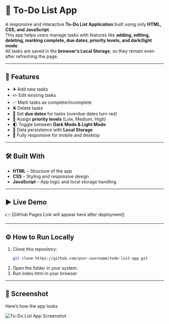 # 📝 To-Do List App

A responsive and interactive **To-Do List Application** built using only **HTML, CSS, and JavaScript**.  
This app helps users manage tasks with features like **adding, editing, deleting, marking complete, due dates, priority levels, and dark/light mode**.  
All tasks are saved in the **browser’s Local Storage**, so they remain even after refreshing the page.

---

## 🚀 Features
- ➕ Add new tasks
- ✏️ Edit existing tasks
- ✅ Mark tasks as complete/incomplete
- ❌ Delete tasks
- 📅 Set **due dates** for tasks (overdue dates turn red)
- 🔼 Assign **priority levels** (Low, Medium, High)
- 🌓 Toggle between **Dark Mode & Light Mode**
- 💾 Data persistence with **Local Storage**
- 📱 Fully responsive for mobile and desktop

---

## 🛠️ Built With
- **HTML** – Structure of the app  
- **CSS** – Styling and responsive design  
- **JavaScript** – App logic and local storage handling  

---

## ▶️ Live Demo
👉 [GitHub Pages Link will appear here after deployment]  

---

## ⚙️ How to Run Locally
1. Clone this repository:
   ```bash
   git clone https://github.com/your-username/todo-list-app.git
2. Open the folder in your system.
3. Run index.html in your browser

---
## 📸 Screenshot
Here’s how the app looks 

![To-Do List App Screenshot](screenshot1.png)

